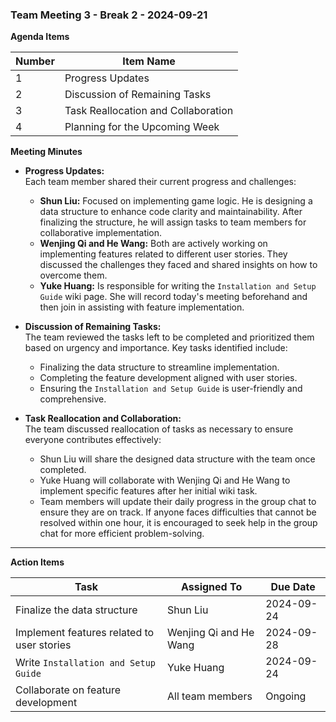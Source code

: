 ### Team Meeting 3 - Break 2 - 2024-09-21

**Agenda Items**

| Number | Item Name                                         |
|--------|---------------------------------------------------|
| 1      | Progress Updates                                   |
| 2      | Discussion of Remaining Tasks                     |
| 3      | Task Reallocation and Collaboration               |
| 4      | Planning for the Upcoming Week                    |

**Meeting Minutes**

- **Progress Updates:**  
  Each team member shared their current progress and challenges:
  - **Shun Liu:** Focused on implementing game logic. He is designing a data structure to enhance code clarity and maintainability. After finalizing the structure, he will assign tasks to team members for collaborative implementation.
  - **Wenjing Qi and He Wang:** Both are actively working on implementing features related to different user stories. They discussed the challenges they faced and shared insights on how to overcome them.
  - **Yuke Huang:** Is responsible for writing the `Installation and Setup Guide` wiki page. She will record today's meeting beforehand and then join in assisting with feature implementation.

- **Discussion of Remaining Tasks:**  
  The team reviewed the tasks left to be completed and prioritized them based on urgency and importance. Key tasks identified include:
  - Finalizing the data structure to streamline implementation.
  - Completing the feature development aligned with user stories.
  - Ensuring the `Installation and Setup Guide` is user-friendly and comprehensive.

- **Task Reallocation and Collaboration:**  
  The team discussed reallocation of tasks as necessary to ensure everyone contributes effectively:
  - Shun Liu will share the designed data structure with the team once completed.
  - Yuke Huang will collaborate with Wenjing Qi and He Wang to implement specific features after her initial wiki task.
  - Team members will update their daily progress in the group chat to ensure they are on track. If anyone faces difficulties that cannot be resolved within one hour, it is encouraged to seek help in the group chat for more efficient problem-solving.


---

**Action Items**

| Task                               | Assigned To           | Due Date   |
|------------------------------------|-----------------------|------------|
| Finalize the data structure        | Shun Liu              | 2024-09-24 |
| Implement features related to user stories | Wenjing Qi and He Wang | 2024-09-28 |
| Write `Installation and Setup Guide` | Yuke Huang            | 2024-09-24 |
| Collaborate on feature development  | All team members      | Ongoing    |
